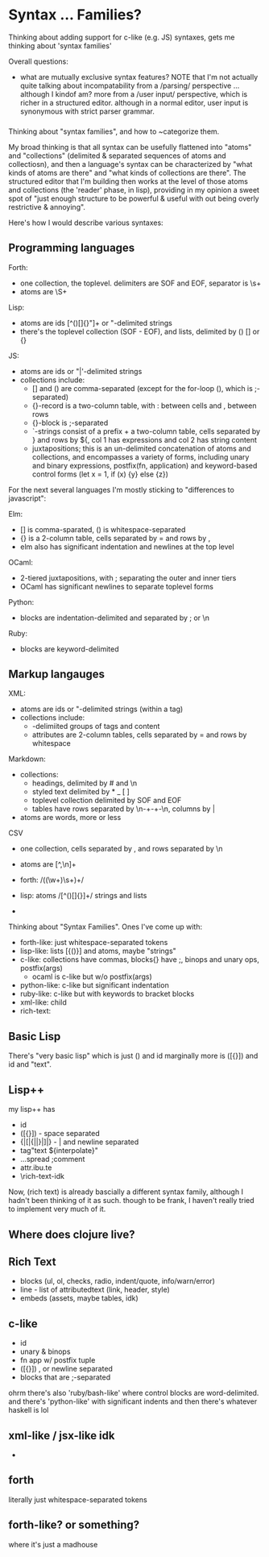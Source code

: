 
# Syntax ... Families?

Thinking about adding support for c-like (e.g. JS) syntaxes,
gets me thinking about 'syntax families'

Overall questions:
- what are mutually exclusive syntax features?
  NOTE that I'm not actually quite talking about incompatability
  from a /parsing/ perspective ... although I kindof am?
  more from a /user input/ perspective, which is richer in
  a structured editor. although in a normal editor, user input
  is synonymous with strict parser grammar.


###

Thinking about "syntax families", and how to ~categorize them.

My broad thinking is that all syntax can be usefully flattened into "atoms" and "collections" (delimited & separated sequences of atoms and collectiosn), and then a language's syntax can be characterized by "what kinds of atoms are there" and "what kinds of collections are there".
The structured editor that I'm building then works at the level of those atoms and collections (the 'reader' phase, in lisp), providing in my opinion a sweet spot of "just enough structure to be powerful & useful with out being overly restrictive & annoying".

Here's how I would describe various syntaxes:

## Programming languages

Forth:
- one collection, the toplevel. delimiters are SOF and EOF, separator is \s+
- atoms are \S+

Lisp:
- atoms are ids [^()[]{}"]+ or "-delimited strings
- there's the toplevel collection (SOF - EOF), and lists, delimited by () [] or {}

JS:
- atoms are ids or "|'-delimited strings
- collections include:
  - [] and () are comma-separated (except for the for-loop (), which is ;-separated)
  - {}-record is a two-column table, with : between cells and , between rows
  - {}-block is ;-separated
  - \`-strings consist of a prefix + a two-column table, cells separated by } and rows by ${, col 1 has expressions and col 2 has string content
  - juxtapositions; this is an un-delimited concatenation of atoms and collections, and encompasses a variety of forms, including unary and binary expressions, postfix(fn, application) and keyword-based control forms (let x = 1, if (x) {y} else {z})

For the next several languages I'm mostly sticking to "differences to javascript":

Elm:
- [] is comma-sparated, () is whitespace-separated
- {} is a 2-column table, cells separated by = and rows by ,
- elm also has significant indentation and newlines at the top level

OCaml:
- 2-tiered juxtapositions, with ; separating the outer and inner tiers
- OCaml has significant newlines to separate toplevel forms

Python:
- blocks are indentation-delimited and separated by ; or \n

Ruby:
- blocks are keyword-delimited

## Markup langauges

XML:
- atoms are ids or "-delimited strings (within a tag)
- collections include:
  - <tag>-delimiited groups of tags and content
  - attributes are 2-column tables, cells separated by = and rows by whitespace

Markdown:
- collections:
  - headings, delimited by # and \n
  - styled text delimited by * _ [ ]
  - toplevel collection delimited by SOF and EOF
  - tables have rows separated by \n-+-+-\n, columns by |
- atoms are words, more or less

CSV
- one collection, cells separated by , and rows separated by \n
- atoms are [^,\n]+



- forth: /((\w+)\s+)+/
- lisp: atoms /[^()[]{}]+/ strings and lists
-


Thinking about "Syntax Families". Ones I've come up with:

- forth-like: just whitespace-separated tokens
- lisp-like: lists [{()}] and atoms, maybe "strings"
- c-like: collections have commas, blocks{} have ;, binops and unary ops, postfix(args)
  - ocaml is c-like but w/o postfix(args)
- python-like: c-like but significant indentation
- ruby-like: c-like but with keywords to bracket blocks
- xml-like: <tag attr="abc">child</tag>
- rich-text:




## Basic Lisp

There's "very basic lisp" which is just () and id
marginally more is ([{}]) and id and "text".

## Lisp++

my lisp++ has
- id
- ([{}]) - space separated
- {|[|{||}|]|} - | and newline separated
- tag"text ${interpolate}"
- ...spread ;comment
- attr.ibu.te
- \rich-text-idk

Now, (rich text) is already bascially a different syntax family,
although I hadn't been thinking of it as such. though to be frank,
I haven't really tried to implement very much of it.

## Where does clojure live?

## Rich Text

- blocks (ul, ol, checks, radio, indent/quote, info/warn/error)
- line - list of attributedtext (link, header, style)
- embeds (assets, maybe tables, idk)

## c-like

- id
- unary & binops
- fn app w/ postfix tuple
- ([{}]) , or newline separated
- blocks that are ;-separated

ohrm there's also 'ruby/bash-like' where control blocks are word-delimited.
and there's 'python-like' with significant indents
and then there's whatever haskell is lol

## xml-like / jsx-like idk

- <tag attr={} attr={}>

## forth
literally just whitespace-separated tokens

## forth-like? or something?
where it's just a madhouse


